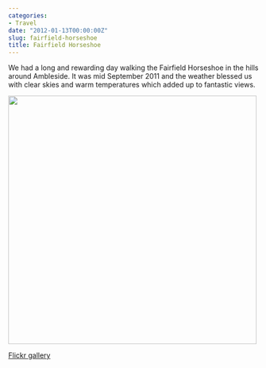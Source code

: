 ```yaml
---
categories:
- Travel
date: "2012-01-13T00:00:00Z"
slug: fairfield-horseshoe
title: Fairfield Horseshoe
---
```

We had a long and rewarding day walking the Fairfield Horseshoe in the hills around Ambleside. It was mid September 2011 and the weather blessed us with clear skies and warm temperatures which added up to fantastic views.   
   
<img src="https://media.publit.io/file/Ambleside-Fairfield-Horshoe-final-ascent.jpg" alt="" width="500" height="" border="" align="" />   

[Flickr gallery][flic] 

[flic]: http://flic.kr/s/aHsjzpdyNj
